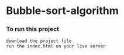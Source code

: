 # Bubble-sort-algorithm

### To run this project
    download the project file
    run the index.html on your live server
    

